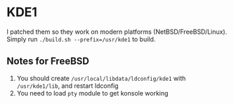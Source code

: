 # KDE1
I patched them so they work on modern platforms (NetBSD/FreeBSD/Linux). \
Simply run `./build.sh --prefix=/usr/kde1` to build.

## Notes for FreeBSD
1. You should create `/usr/local/libdata/ldconfig/kde1` with `/usr/kde1/lib`, and restart ldconfig
2. You need to load `pty` module to get konsole working
